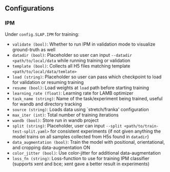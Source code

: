 ## Configurations

### IPM

Under  `config.SLAP.IPM` for training:
- `validate (bool)`: Whether to run IPM in validation mode to visualize ground-truth as well
- `datadir (bool)`: Placeholder so user can input `--datadir <path/to/local/data` while running training or validation
- `template (bool)`: Collects all H5 files matching template `<path/to/local/data/temlate>`
- `load (string)`: Placeholder so user can pass which checkpoint to load for validation or resuming training
- `resume (bool)`: Load weights at `load` path before starting training
- `learning_rate (float)`: Learning rate for LAMB optimizer
- `task_name (string)`: Name of the task/experiment being trained, useful for wandb and directory tracking
- `source (string)`: Loads data using `stretch/franka' configuration
- `max_iter (int)`: Total number of training iterations
- `wandb (bool)`: Store run in wandb project
- `split (string)`: Placeholder, user can input `--split <path/to/train-test-split.yaml>` for consistent experiments (if not given anything the model trains on all samples collected from H5s found in `datadir`)
- `data_augmentation (bool)`: Train the model with positional, orientational, and cropping data-augmentation ON
- `color_jitter (bool)`: Use color-jitter for additional data-augmentation
- `loss_fn (string)`: Loss-function to use for training IPM classifier (supports xent and bce; xent gave a better result in experiments)
